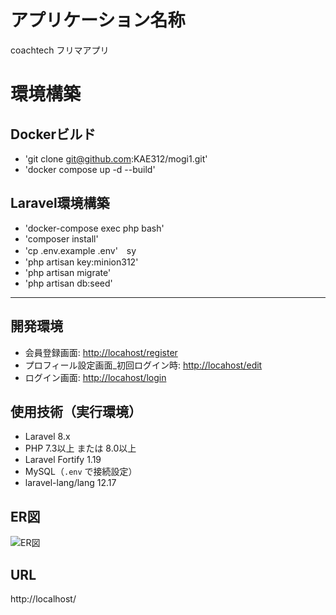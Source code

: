 # アプリケーション名称
coachtech フリマアプリ

# 環境構築

## Dockerビルド
- 'git clone git@github.com:KAE312/mogi1.git'
- 'docker compose up -d --build'


## Laravel環境構築
- 'docker-compose exec php bash'
- 'composer install'
- 'cp .env.example .env'　sy
- 'php artisan key:minion312'
- 'php artisan migrate'
- 'php artisan db:seed'

---

## 開発環境
- 会員登録画面: [http://locahost/register](http://localhost/register)
- プロフィール設定画面_初回ログイン時: [http://locahost/edit](http://localhost/edit)
- ログイン画面: [http://locahost/login](http://localhost/login)


## 使用技術（実行環境）
- Laravel 8.x  
- PHP 7.3以上 または 8.0以上  
- Laravel Fortify 1.19  
- MySQL（`.env` で接続設定）  
- laravel-lang/lang 12.17  


## ER図
![ER図](docs/er_diagram.png)

## URL 
http://localhost/

